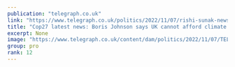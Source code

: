 ```yaml
---
publication: "telegraph.co.uk"
link: "https://www.telegraph.co.uk/politics/2022/11/07/rishi-sunak-news-rishi-sunak-news-gavin-williamson-cop27-latest/"
title: "Cop27 latest news: Boris Johnson says UK cannot afford climate reparations - live updates"
excerpt: None
image: "https://www.telegraph.co.uk/content/dam/politics/2022/11/07/TELEMMGLPICT000315411417_trans_NvBQzQNjv4BqpVlberWd9EgFPZtcLiMQf0Rf_Wk3V23H2268P_XkPxc.jpeg?impolicy=logo-overlay"
group: pro
rank: 12
---
```

